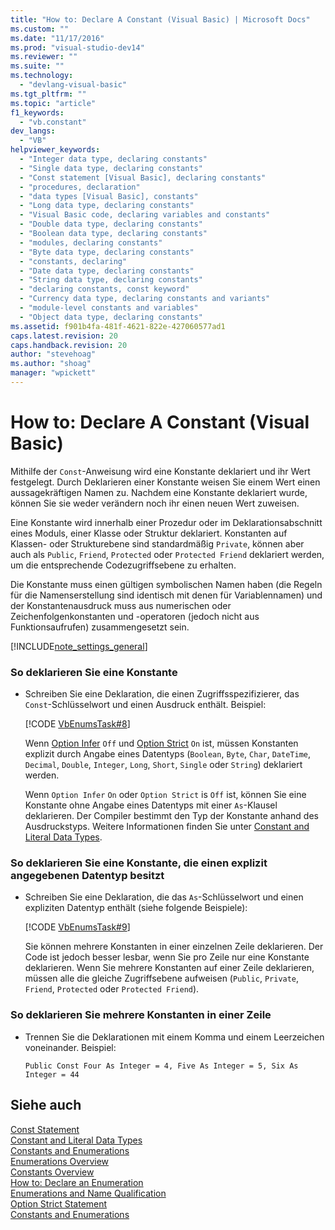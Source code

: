 ```yaml
---
title: "How to: Declare A Constant (Visual Basic) | Microsoft Docs"
ms.custom: ""
ms.date: "11/17/2016"
ms.prod: "visual-studio-dev14"
ms.reviewer: ""
ms.suite: ""
ms.technology: 
  - "devlang-visual-basic"
ms.tgt_pltfrm: ""
ms.topic: "article"
f1_keywords: 
  - "vb.constant"
dev_langs: 
  - "VB"
helpviewer_keywords: 
  - "Integer data type, declaring constants"
  - "Single data type, declaring constants"
  - "Const statement [Visual Basic], declaring constants"
  - "procedures, declaration"
  - "data types [Visual Basic], constants"
  - "Long data type, declaring constants"
  - "Visual Basic code, declaring variables and constants"
  - "Double data type, declaring constants"
  - "Boolean data type, declaring constants"
  - "modules, declaring constants"
  - "Byte data type, declaring constants"
  - "constants, declaring"
  - "Date data type, declaring constants"
  - "String data type, declaring constants"
  - "declaring constants, const keyword"
  - "Currency data type, declaring constants and variants"
  - "module-level constants and variables"
  - "Object data type, declaring constants"
ms.assetid: f901b4fa-481f-4621-822e-427060577ad1
caps.latest.revision: 20
caps.handback.revision: 20
author: "stevehoag"
ms.author: "shoag"
manager: "wpickett"
---
```

# How to: Declare A Constant (Visual Basic)
Mithilfe der `Const`\-Anweisung wird eine Konstante deklariert und ihr Wert festgelegt.  Durch Deklarieren einer Konstante weisen Sie einem Wert einen aussagekräftigen Namen zu.  Nachdem eine Konstante deklariert wurde, können Sie sie weder verändern noch ihr einen neuen Wert zuweisen.  
  
 Eine Konstante wird innerhalb einer Prozedur oder im Deklarationsabschnitt eines Moduls, einer Klasse oder Struktur deklariert.  Konstanten auf Klassen\- oder Strukturebene sind standardmäßig `Private`, können aber auch als `Public`, `Friend`, `Protected` oder `Protected Friend` deklariert werden, um die entsprechende Codezugriffsebene zu erhalten.  
  
 Die Konstante muss einen gültigen symbolischen Namen haben \(die Regeln für die Namenserstellung sind identisch mit denen für Variablennamen\) und der Konstantenausdruck muss aus numerischen oder Zeichenfolgenkonstanten und \-operatoren \(jedoch nicht aus Funktionsaufrufen\) zusammengesetzt sein.  
  
 [!INCLUDE[note_settings_general](../../../../csharp/language-reference/compiler-messages/includes/note_settings_general_md.md)]  
  
### So deklarieren Sie eine Konstante  
  
-   Schreiben Sie eine Deklaration, die einen Zugriffsspezifizierer, das `Const`\-Schlüsselwort und einen Ausdruck enthält. Beispiel:  
  
     [!CODE [VbEnumsTask#8](../CodeSnippet/VS_Snippets_VBCSharp/VbEnumsTask#8)]  
  
     Wenn [Option Infer](../../../../visual-basic/language-reference/statements/option-infer-statement.md) `Off` und [Option Strict](../../../../visual-basic/language-reference/statements/option-strict-statement.md) `On` ist, müssen Konstanten explizit durch Angabe eines Datentyps \(`Boolean`, `Byte`, `Char`, `DateTime`, `Decimal`, `Double`, `Integer`, `Long`, `Short`, `Single` oder `String`\) deklariert werden.  
  
     Wenn `Option Infer` `On` oder `Option Strict` is `Off` ist, können Sie eine Konstante ohne Angabe eines Datentyps mit einer `As`\-Klausel deklarieren.  Der Compiler bestimmt den Typ der Konstante anhand des Ausdruckstyps.  Weitere Informationen finden Sie unter [Constant and Literal Data Types](../../../../visual-basic/programming-guide/language-features/constants-enums/constant-and-literal-data-types.md).  
  
### So deklarieren Sie eine Konstante, die einen explizit angegebenen Datentyp besitzt  
  
-   Schreiben Sie eine Deklaration, die das `As`\-Schlüsselwort und einen expliziten Datentyp enthält \(siehe folgende Beispiele\):  
  
     [!CODE [VbEnumsTask#9](../CodeSnippet/VS_Snippets_VBCSharp/VbEnumsTask#9)]  
  
     Sie können mehrere Konstanten in einer einzelnen Zeile deklarieren. Der Code ist jedoch besser lesbar, wenn Sie pro Zeile nur eine Konstante deklarieren.  Wenn Sie mehrere Konstanten auf einer Zeile deklarieren, müssen alle die gleiche Zugriffsebene aufweisen \(`Public`, `Private`, `Friend`, `Protected` oder `Protected Friend`\).  
  
### So deklarieren Sie mehrere Konstanten in einer Zeile  
  
-   Trennen Sie die Deklarationen mit einem Komma und einem Leerzeichen voneinander. Beispiel:  
  
    ```  
    Public Const Four As Integer = 4, Five As Integer = 5, Six As Integer = 44  
    ```  
  
## Siehe auch  
 [Const Statement](../../../../visual-basic/language-reference/statements/const-statement.md)   
 [Constant and Literal Data Types](../../../../visual-basic/programming-guide/language-features/constants-enums/constant-and-literal-data-types.md)   
 [Constants and Enumerations](../../../../visual-basic/programming-guide/language-features/constants-enums/index.md)   
 [Enumerations Overview](../../../../visual-basic/programming-guide/language-features/constants-enums/enumerations-overview.md)   
 [Constants Overview](../../../../visual-basic/programming-guide/language-features/constants-enums/constants-overview.md)   
 [How to: Declare an Enumeration](../../../../visual-basic/programming-guide/language-features/constants-enums/how-to-declare-enumerations.md)   
 [Enumerations and Name Qualification](../../../../visual-basic/programming-guide/language-features/constants-enums/enumerations-and-name-qualification.md)   
 [Option Strict Statement](../../../../visual-basic/language-reference/statements/option-strict-statement.md)   
 [Constants and Enumerations](../../../../visual-basic/language-reference/constants-and-enumerations.md)